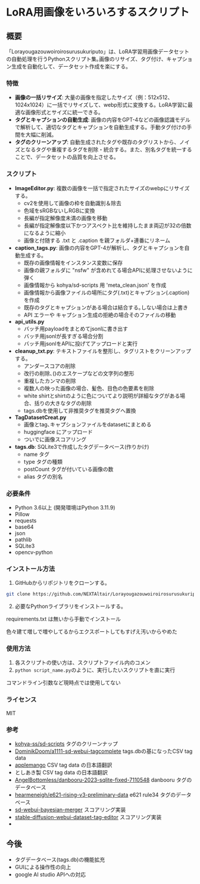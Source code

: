 # LoRA用画像をいろいろするスクリプト

## 概要

「Lorayougazouwoiroirosurusukuriputo」は、LoRA学習用画像データセットの自動処理を行うPythonスクリプト集｡画像のリサイズ、タグ付け、キャプション生成を自動化して、データセット作成を楽にする。

### 特徴

- **画像の一括リサイズ**:  大量の画像を指定したサイズ（例：512x512、1024x1024）に一括でリサイズして、webp形式に変換する。LoRA学習に最適な画像形式とサイズに統一できる。
- **タグとキャプションの自動生成**: 画像の内容をGPT-4などの画像認識モデルで解析して、適切なタグとキャプションを自動生成する。手動タグ付けの手間を大幅に削減。
- **タグのクリーンアップ**:  自動生成されたタグや既存のタグリストから、ノイズとなるタグや重複するタグを削除・統合する。また、別名タグを統一することで、データセットの品質を向上させる。

### スクリプト

- **ImageEditor.py**: 複数の画像を一括で指定されたサイズのwebpにリサイズする。
  - cv2を使用して画像の枠を自動識別＆除去
  - 色域をsRGBないしRGBに変換
  - 長編が指定解像度未満の画像を移動
  - 長編が指定解像度以下かつアスペクト比を維持したまま両辺が32の倍数になるように縮小
  - 画像と付随する .txt と .caption  を親フォルダ+連番にリネーム
- **caption_tags.py**: 画像の内容をGPT-4が解析し、タグとキャプションを自動生成する。
  - 既存の画像情報をインスタンス変数に保存
  - 画像の親フォルダに "nsfw" が含めれてる場合APIに処理させないように弾く
  - 画像情報から kohya/sd-scripts 用 'meta_clean.json' を作成
  - 画像情報から画像ファイルの場所にタグ(.txt)とキャプション(.caption)を作成
  - 既存のタグとキャプションがある場合は結合する｡しない場合は上書き
  - API エラーや キャプション生成の拒絶の場合そのファイルの移動
- **api_utils.py**
  - バッチ用payloadをまとめてjsonlに書き出す
  - バッチ用jsonlが長すぎる場合分割
  - バッチ用jsonlをAPIに投げてアップロードと実行
- **cleanup_txt.py**: テキストファイルを整形し、タグリストをクリーンアップする。
  - アンダースコアの削除
  - 改行の削除､()のエスケープなどの文字列の整形
  - 重複したカンマの削除
  - 複数人の映った画像の場合、髪色、目色の色要素を削除
  - white shirtとshirtのように色についてより説明が詳細なタグがある場合、括りの大きなタグの削除
  - tags.dbを使用して非推奨タグを推奨タグへ置換
- **TagDatasetCreat.py**
  - 画像とtag､キャプションファイルをdatasetにまとめる
  - huggingface にアップロード
  - ついでに画像スコアリング
- **tags.db**:  SQLite3で作成したタグデータベース(作りかけ)
  - name タグ
  - type タグの種類
  - postCount タグが付いている画像の数
  - alias タグの別名

### 必要条件

- Python 3.6以上 (開発環境はPython 3.11.9)
- Pillow
- requests
- base64
- json
- pathlib
- SQLite3
- opencv-python

### インストール方法

1. GitHubからリポジトリをクローンする。

```bash
git clone https://github.com/NEXTAltair/Lorayougazouwoiroirosurusukuriputo.git
```

2. 必要なPythonライブラリをインストールする。

requirements.txt は無いから手動でインストール

色々建て増しで増やしてるからエクスポートしてもすげえ汚いからやめた

### 使用方法

1. 各スクリプトの使い方は、スクリプトファイル内のコメン
2. `python script_name.py`のように、実行したいスクリプトを直に実行

コマンドライン引数など現時点では使用してない

### ライセンス

MIT

### 参考

- [kohya-ss/sd-scripts](https://github.com/kohya-ss/sd-scripts) タグのクリーンナップ
- [DominikDoom/a1111-sd-webui-tagcomplete](https://github.com/DominikDoom/a1111-sd-webui-tagcomplete) tags.dbの基になったCSV tag data
- [applemango](https://github.com/DominikDoom/a1111-sd-webui-tagcomplete/discussions/265) CSV tag data の日本語翻訳
- としあき製 CSV tag data の日本語翻訳
- [AngelBottomless/danbooru-2023-sqlite-fixed-7110548](https://huggingface.co/datasets/KBlueLeaf/danbooru2023-sqlite) danbooru タグのデータベース
- [hearmeneigh/e621-rising-v3-preliminary-data](https://huggingface.co/datasets/hearmeneigh/e621-rising-v3-preliminary-data) e621 rule34 タグのデータベース
- [sd-webui-bayesian-merger](https://github.com/s1dlx/sd-webui-bayesian-merger) スコアリング実装
- [stable-diffusion-webui-dataset-tag-editor](https://github.com/toshiaki1729/stable-diffusion-webui-dataset-tag-editor) スコアリング実装
- 

## 今後

- タグデータベース(tags.db)の機能拡充
- GUIによる操作性の向上
- google AI studio APIへの対応
